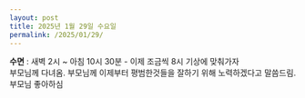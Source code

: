 ```yaml
---
layout: post
title: 2025년 1월 29일 수요일
permalink: /2025/01/29/
---
```

**수면** : 새벽 2시 ~ 아침 10시 30분 - 이제 조금씩 8시 기상에 맞춰가자<br/>
부모님께 다녀옴. 부모님께 이제부터 평범한것들을 잘하기 위해 노력하겠다고 말씀드림. 부모님 좋아하심